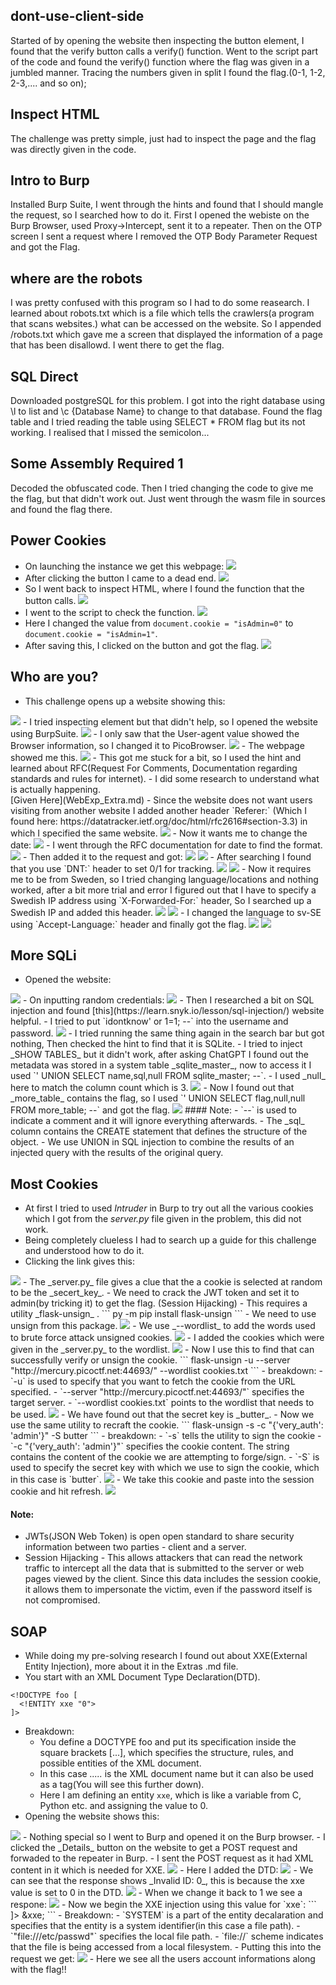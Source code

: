 ## dont-use-client-side
Started of by opening the website then inspecting the button element, I found that the verify button calls a verify() function.
Went to the script part of the code and found the verify() function where the flag was given in a jumbled manner.
Tracing the numbers given in split I found the flag.(0-1, 1-2, 2-3,.... and so on);

## Inspect HTML
The challenge was pretty simple, just had to inspect the page and the flag was directly given in the code.

## Intro to Burp
Installed Burp Suite, I went through the hints and found that I should mangle the request, so I searched how to do it.
First I opened the webiste on the Burp Browser, used Proxy->Intercept, sent it to a repeater.
Then on the OTP screen I sent a request where I removed the OTP Body Parameter Request and got the Flag.

## where are the robots
I was pretty confused with this program so I had to do some reasearch.
I learned about robots.txt which is a file which tells the crawlers(a program that scans websites.) what can be accessed on the website.
So I appended /robots.txt which gave me a screen that displayed the information of a page that has been disallowd. I went there to get the flag.

## SQL Direct
Downloaded postgreSQL for this problem.
I got into the right database using \l to list and \c {Database Name} to change to that database.
Found the flag table and I tried reading the table using SELECT * FROM flag but its not working.
I realised that I missed the semicolon...

## Some Assembly Required 1
Decoded the obfuscated code. Then I tried changing the code to give me the flag, but that didn't work out.
Just went through the wasm file in sources and found the flag there.

## Power Cookies
- On launching the instance we get this webpage:
  <img src="./images/PowerCookies1.png">
- After clicking the button I came to a dead end.
  <img src="./images/PowerCookies2.png">
- So I went back to inspect HTML, where I found the function that the button calls.
  <img src="./images/PowerCookies3.png">
- I went to the script to check the function.
  <img src="./images/PowerCookies4.png">
- Here I changed the value from `document.cookie = "isAdmin=0"` to `document.cookie = "isAdmin=1"`.
- After saving this, I clicked on the button and got the flag.
  <img src="./images/PowerCookies5.png">

## Who are you?
- This challenge opens up a website showing this:
<img src="./images/whoareyou1.png">
- I tried inspecting element but that didn't help, so I opened the website using BurpSuite.
<img src="./images/whoareyou2.png">
- I only saw that the User-agent value showed the Browser information, so I changed it to PicoBrowser.
<img src="./images/whoareyou3.png">
- The webpage showed me this.
<img src="./images/whoareyou4.png">
- This got me stuck for a bit, so I used the hint and learned about RFC(Request For Comments, Documentation regarding standards and rules for internet).
- I did some research to understand what is actually happening.<br> [Given Here](WebExp_Extra.md)
- Since the website does not want users visiting from another website I added another header `Referer:` (Which I found here: https://datatracker.ietf.org/doc/html/rfc2616#section-3.3) in which I specified the same website.
<img src="./images/whoareyou5.png">
- Now it wants me to change the date:
<img src="./images/whoareyou6.png">
- I went through the RFC documentation for date to find the format.
<img src="./images/whoareyou7.png">
- Then added it to the request and got:
<img src="./images/whoareyou8.png">
<img src="./images/whoareyou9.png">
- After searching I found that you use `DNT:` header to set 0/1 for tracking.
<img src="./images/whoareyou10.png">
<img src="./images/whoareyou11.png">
- Now it requires me to be from Sweden, so I tried changing language/locations and nothing worked, after a bit more trial and error I figured out that I have to specify a Swedish IP address using `X-Forwarded-For:` header, So I searched up a Swedish IP and added this header.
<img src="./images/whoareyou12.png">
<img src="./images/whoareyou13.png">
- I changed the language to sv-SE using `Accept-Language:` header and finally got the flag.
<img src="./images/whoareyou14.png">
<img src="./images/whoareyou15.png">

## More SQLi
- Opened the website:
<img src="./images/moresqli1.png">
- On inputting random credentials:
<img src="./images/moresqli2.png">  
- Then I researched a bit on SQL injection and found [this](https://learn.snyk.io/lesson/sql-injection/) website helpful.
- I tried to put `idontknow' or 1=1; --` into the username and password.
<img src="./images/moresqli3.png">
- I tried running the same thing again in the search bar but got nothing, Then checked the hint to find that it is SQLite.
- I tried to inject _SHOW TABLES_ but it didn't work, after asking ChatGPT I found out the metadata was stored in a system table _sqlite_master_, now to access it I used `' UNION SELECT name,sql,null FROM sqlite_master; --`.
- I used _null_ here to match the column count which is 3.
<img src="./images/moresqli4.png">
- Now I found out that _more_table_ contains the flag, so I used `' UNION SELECT flag,null,null FROM more_table; --` and got the flag.
<img src="./images/moresqli5.png">
#### Note:
- `--` is used to indicate a comment and it will ignore everything afterwards.
- The _sql_ column contains the CREATE statement that defines the structure of the object.
- We use UNION in SQL injection to combine the results of an injected query with the results of the original query.

## Most Cookies
- At first I tried to used _Intruder_ in Burp to try out all the various cookies which I got from the _server.py_ file given in the problem, this did not work.
- Being completely clueless I had to search up a guide for this challenge and understood how to do it.
- Clicking the link gives this:
<img src="./images/mostcookies1.png">
- The _server.py_ file gives a clue that the a cookie is selected at random to be the _secert_key_.
- We need to crack the JWT token and set it to admin(by tricking it) to get the flag. (Session Hijacking)
- This requires a utility _flask-unsign_ .
```
py -m pip install flask-unsign
```
- We need to use unsign from this package.
<img src="./images/mostcookies2.png">
- We use _--wordlist_ to add the words used to brute force attack unsigned cookies.
<img src="./images/mostcookies3.png">
- I added the cookies which were given in the _server.py_ to the wordlist.
<img src="./images/mostcookies4.png">
- Now I use this to find that can successfully verify or unsign the cookie.
```
 flask-unsign -u --server "http://mercury.picoctf.net:44693/" --wordlist cookies.txt
```
- breakdown:
  - `-u` is used to specify that you want to fetch the cookie from the URL specified.
  - `--server "http://mercury.picoctf.net:44693/"` specifies the target server.
  - `--wordlist cookies.txt` points to the wordlist that needs to be used.
<img src="./images/mostcookies5.png">
- We have found out that the secret key is _butter_.
- Now we use the same utility to recraft the cookie.
```
flask-unsign -s -c "{'very_auth': 'admin'}" -S butter
```
- breakdown:
  - `-s` tells the utility to sign the cookie
  - `-c "{'very_auth': 'admin'}"` specifies the cookie content. The string contains the content of the cookie we are attempting to forge/sign.
  - `-S` is used to specify the secret key with which we use to sign the cookie, which in this case is `butter`.
<img src="./images/mostcookies6.png">
- We take this cookie and paste into the session cookie and hit refresh.
<img src="./images/mostcookies7.png">

#### Note:
- JWTs(JSON Web Token) is open open standard to share security information between two parties - client and a server.
- Session Hijacking - This allows attackers that can read the network traffic to intercept all the data that is submitted to the server or web pages viewed by the client. Since this data includes the session cookie, it allows them to impersonate the victim, even if the password itself is not compromised.

## SOAP
- While doing my pre-solving research I found out about XXE(External Entity Injection), more about it in the Extras .md file.
- You start with an XML Document Type Declaration(DTD).
```
<!DOCTYPE foo [
  <!ENTITY xxe "0">
]>
```
- Breakdown:
  - You define a DOCTYPE foo and put its specification inside the square brackets [...], which specifies the structure, rules, and possible entities of the XML document.
  - In this case _<foo>.....</foo>_ is the XML document name but it can also be used as a tag(You will see this further down).
  - Here I am defining an entity `xxe`, which is like a variable from C, Python etc. and assigning the value to 0.
- Opening the website shows this:
<img src="./images/soap1.png">
- Nothing special so I went to Burp and opened it on the Burp browser.
- I clicked the _Details_ button on the website to get a POST request and forwaded to the repeater in Burp.
  - I sent the POST request as it had XML content in it which is needed for XXE.
<img src="./images/soap2.png">
- Here I added the DTD:
<img src="./images/soap3.png">
- We can see that the response shows _Invalid ID: 0_, this is because the xxe value is set to 0 in the DTD.
<img src="./images/soap4.png">
- When we change it back to 1 we see a respone:
<img src="./images/soap5.png">
- Now we begin the XXE injection using this value for `xxe`:
```
<?xml version="1.0" encoding="UTF-8"?>
<!DOCTYPE foo [
  <!ENTITY xxe SYSTEM "file:///etc/passwd">
]>
<data><ID>&xxe;</ID></data>
```
- Breakdown:
  - `SYSTEM` is a part of the entity decalaration and specifies that the entity is a system identifier(in this case a file path).
  - `"file:///etc/passwd"` specifies the local file path.
  - `file://` scheme indicates that the file is being accessed from a local filesystem.
- Putting this into the request we get:
<img src="./images/soap6.png">
- Here we see all the users account informations along with the flag!!







